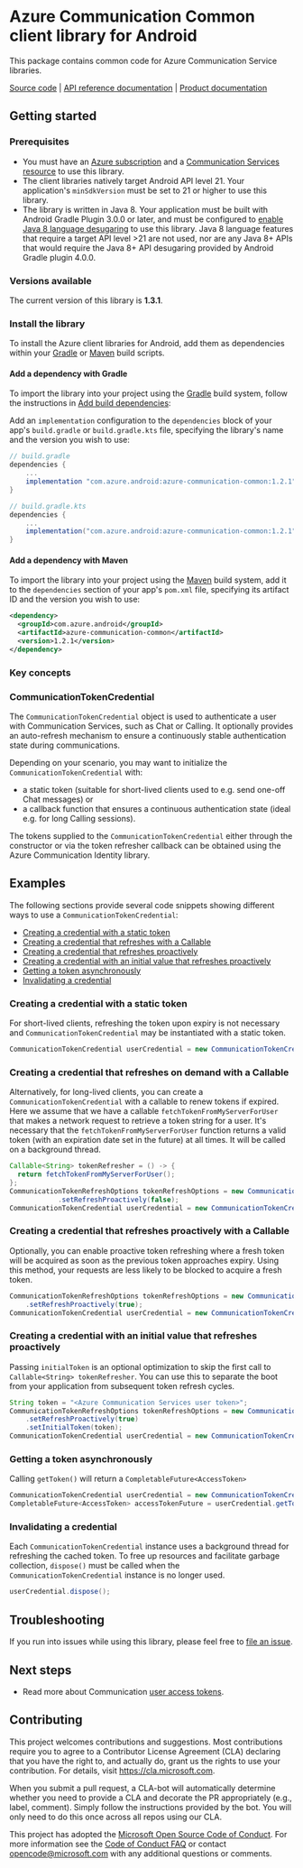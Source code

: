 # Azure Communication Common client library for Android

This package contains common code for Azure Communication Service libraries.

[Source code](https://github.com/Azure/azure-sdk-for-android/tree/main/sdk/communication/azure-communication-common)
| [API reference documentation](https://azure.github.io/azure-sdk-for-android/azure-communication-common/index.html)
| [Product documentation](https://docs.microsoft.com/azure/communication-services/overview)

## Getting started

### Prerequisites
* You must have an [Azure subscription](https://azure.microsoft.com/free/) and a
  [Communication Services resource](https://docs.microsoft.com/azure/communication-services/quickstarts/create-communication-resource) to use this library.
* The client libraries natively target Android API level 21. Your application's `minSdkVersion` must be set to 21 or
  higher to use this library.
* The library is written in Java 8. Your application must be built with Android Gradle Plugin 3.0.0 or later, and must
  be configured to
  [enable Java 8 language desugaring](https://developer.android.com/studio/write/java8-support.html#supported_features)
  to use this library. Java 8 language features that require a target API level >21 are not used, nor are any Java 8+
  APIs that would require the Java 8+ API desugaring provided by Android Gradle plugin 4.0.0.

### Versions available
The current version of this library is **1.3.1**.

### Install the library
To install the Azure client libraries for Android, add them as dependencies within your
[Gradle](#add-a-dependency-with-gradle) or
[Maven](#add-a-dependency-with-maven) build scripts.

#### Add a dependency with Gradle
To import the library into your project using the [Gradle](https://gradle.org/) build system, follow the instructions in [Add build dependencies](https://developer.android.com/studio/build/dependencies):

Add an `implementation` configuration to the `dependencies` block of your app's `build.gradle` or `build.gradle.kts` file, specifying the library's name and the version you wish to use:

```gradle
// build.gradle
dependencies {
    ...
    implementation "com.azure.android:azure-communication-common:1.2.1"
}

// build.gradle.kts
dependencies {
    ...
    implementation("com.azure.android:azure-communication-common:1.2.1")
}
```

#### Add a dependency with Maven
To import the library into your project using the [Maven](https://maven.apache.org/) build system, add it to the `dependencies` section of your app's `pom.xml` file, specifying its artifact ID and the version you wish to use:

```xml
<dependency>
  <groupId>com.azure.android</groupId>
  <artifactId>azure-communication-common</artifactId>
  <version>1.2.1</version>
</dependency>
```

### Key concepts

### CommunicationTokenCredential

The `CommunicationTokenCredential` object is used to authenticate a user with Communication Services, such as Chat or Calling. It optionally provides an auto-refresh mechanism to ensure a continuously stable authentication state during communications.

Depending on your scenario, you may want to initialize the `CommunicationTokenCredential` with:

- a static token (suitable for short-lived clients used to e.g. send one-off Chat messages) or
- a callback function that ensures a continuous authentication state (ideal e.g. for long Calling sessions).

The tokens supplied to the `CommunicationTokenCredential` either through the constructor or via the token refresher callback can be obtained using the Azure Communication Identity library.

## Examples

The following sections provide several code snippets showing different ways to use a `CommunicationTokenCredential`:

* [Creating a credential with a static token](#creating-a-credential-with-a-static-token)
* [Creating a credential that refreshes with a Callable](#creating-a-credential-that-refreshes-on-demand-with-a-callable)
* [Creating a credential that refreshes proactively](#creating-a-credential-that-refreshes-proactively-with-a-callable)
* [Creating a credential with an initial value that refreshes proactively](#creating-a-credential-with-an-initial-value-that-refreshes-proactively)
* [Getting a token asynchronously](#getting-a-token-asynchronously)
* [Invalidating a credential](#invalidating-a-credential)

### Creating a credential with a static token

For short-lived clients, refreshing the token upon expiry is not necessary and `CommunicationTokenCredential` may be instantiated with a static token.

```java
CommunicationTokenCredential userCredential = new CommunicationTokenCredential("eyJhbGciOiJIUzI1NiIsInR5cCI6IkpXVCJ9.eyJleHAiOjM2MDB9.adM-ddBZZlQ1WlN3pdPBOF5G4Wh9iZpxNP_fSvpF4cWs");
```

### Creating a credential that refreshes on demand with a Callable

Alternatively, for long-lived clients, you can create a `CommunicationTokenCredential` with a callable to renew tokens if expired.
Here we assume that we have a callable `fetchTokenFromMyServerForUser` that makes a network request to retrieve a token string for a user.
It's necessary that the `fetchTokenFromMyServerForUser` function returns a valid token (with an expiration date set in the future) at all times.
It will be called on a background thread.

```java
Callable<String> tokenRefresher = () -> {
  return fetchTokenFromMyServerForUser();
};
CommunicationTokenRefreshOptions tokenRefreshOptions = new CommunicationTokenRefreshOptions(tokenRefresher)
            .setRefreshProactively(false);
CommunicationTokenCredential userCredential = new CommunicationTokenCredential(tokenRefreshOptions);
```

### Creating a credential that refreshes proactively with a Callable

Optionally, you can enable proactive token refreshing where a fresh token will be acquired as soon as the
previous token approaches expiry. Using this method, your requests are less likely to be blocked to acquire a fresh token.

```java
CommunicationTokenRefreshOptions tokenRefreshOptions = new CommunicationTokenRefreshOptions(tokenRefresher)
    .setRefreshProactively(true);
CommunicationTokenCredential userCredential = new CommunicationTokenCredential(tokenRefreshOptions);
```

### Creating a credential with an initial value that refreshes proactively

Passing `initialToken` is an optional optimization to skip the first call to `Callable<String> tokenRefresher`. You can use this to separate the boot from your application from subsequent token refresh cycles.

```java
String token = "<Azure Communication Services user token>";
CommunicationTokenRefreshOptions tokenRefreshOptions = new CommunicationTokenRefreshOptions(tokenRefresher)
    .setRefreshProactively(true)
    .setInitialToken(token);
CommunicationTokenCredential userCredential = new CommunicationTokenCredential(tokenRefreshOptions);
```

### Getting a token asynchronously

Calling `getToken()` will return a `CompletableFuture<AccessToken>`

```java
CommunicationTokenCredential userCredential = new CommunicationTokenCredential(new CommunicationTokenRefreshOptions(tokenRefresher, false));
CompletableFuture<AccessToken> accessTokenFuture = userCredential.getToken();
```

### Invalidating a credential

Each `CommunicationTokenCredential` instance uses a background thread for refreshing the cached token. To free up resources and facilitate garbage collection, `dispose()` must be called when the `CommunicationTokenCredential` instance is no longer used.

```java
userCredential.dispose();
```

## Troubleshooting

If you run into issues while using this library, please feel free to
[file an issue](https://github.com/Azure/azure-sdk-for-android/issues/new).

## Next steps
* Read more about Communication [user access tokens](https://docs.microsoft.com/azure/communication-services/concepts/authentication).

## Contributing
This project welcomes contributions and suggestions. Most contributions require you to agree to a Contributor License
Agreement (CLA) declaring that you have the right to, and actually do, grant us the rights to use your contribution. For
details, visit https://cla.microsoft.com.

When you submit a pull request, a CLA-bot will automatically determine whether you need to provide a CLA and decorate
the PR appropriately (e.g., label, comment). Simply follow the instructions provided by the bot. You will only need to
do this once across all repos using our CLA.

This project has adopted the [Microsoft Open Source Code of Conduct](https://opensource.microsoft.com/codeofconduct/).
For more information see the [Code of Conduct FAQ](https://opensource.microsoft.com/codeofconduct/faq/) or contact
[opencode@microsoft.com](mailto:opencode@microsoft.com) with any additional questions or comments.



